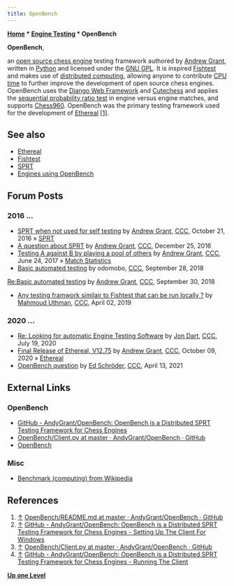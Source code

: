```yaml
---
title: OpenBench
---
```

**[Home](Home "Home") \* [Engine Testing](Engine_Testing "Engine Testing") \* OpenBench**


**OpenBench**,  

an [open source chess engine](Category:Open_Source "Category:Open Source") testing framework authored by [Andrew Grant](Andrew_Grant "Andrew Grant"), written in [Python](Python "Python") and licensed under the [GNU GPL](Free_Software_Foundation#GPL "Free Software Foundation").
It is inspired [Fishtest](Stockfish#TestingFramework "Stockfish") and makes use of [distributed computing](https://en.wikipedia.org/wiki/Distributed_computing), 
allowing anyone to contribute [CPU time](https://en.wikipedia.org/wiki/CPU_time) to further improve the development of open source chess engines. 
OpenBench uses the [Django Web Framework](https://en.wikipedia.org/wiki/Django_(web_framework)) and [Cutechess](Cute_Chess "Cute Chess") and applies the [sequential probability ratio test](Match_Statistics#SPRT "Match Statistics") in engine versus engine matches,
and supports [Chess960](Chess960 "Chess960"). OpenBench was the primary testing framework used for the development of [Ethereal](Ethereal "Ethereal") <a id="cite-note-1" href="#cite-ref-1">[1]</a>.



## See also


* [Ethereal](Ethereal "Ethereal")
* [Fishtest](Stockfish#TestingFramework "Stockfish")
* [SPRT](Match_Statistics#SPRT "Match Statistics")
* [Engines using OpenBench](Category:OpenBench "Category:OpenBench")


## Forum Posts


### 2016 ...


* [SPRT when not used for self testing](http://www.talkchess.com/forum/viewtopic.php?t=61781) by [Andrew Grant](Andrew_Grant "Andrew Grant"), [CCC](CCC "CCC"), October 21, 2016 » [SPRT](Match_Statistics#SPRT "Match Statistics")
* [A question about SPRT](http://www.talkchess.com/forum/viewtopic.php?t=62598) by [Andrew Grant](Andrew_Grant "Andrew Grant"), [CCC](CCC "CCC"), December 25, 2016
* [Testing A against B by playing a pool of others](http://www.talkchess.com/forum/viewtopic.php?t=64394) by [Andrew Grant](Andrew_Grant "Andrew Grant"), [CCC](CCC "CCC"), June 24, 2017 » [Match Statistics](Match_Statistics "Match Statistics")
* [Basic automated testing](http://www.talkchess.com/forum3/viewtopic.php?f=7&t=68531) by odomobo, [CCC](CCC "CCC"), September 28, 2018


 [Re:Basic automated testing](http://www.talkchess.com/forum3/viewtopic.php?f=7&t=68531&start=6) by [Andrew Grant](Andrew_Grant "Andrew Grant"), [CCC](CCC "CCC"), September 30, 2018
* [Any testing framwork similair to Fishtest that can be run locally ?](http://www.talkchess.com/forum3/viewtopic.php?f=7&t=70383) by [Mahmoud Uthman](index.php?title=Mahmoud_Uthman&action=edit&redlink=1 "Mahmoud Uthman (page does not exist)"), [CCC](CCC "CCC"), April 02, 2019


### 2020 ...


* [Re: Looking for automatic Engine Testing Software](http://www.talkchess.com/forum3/viewtopic.php?f=7&t=74503&start=3) by [Jon Dart](Jon_Dart "Jon Dart"), [CCC](CCC "CCC"), July 19, 2020
* [Final Release of Ethereal, V12.75](http://www.talkchess.com/forum3/viewtopic.php?f=2&t=75335) by [Andrew Grant](Andrew_Grant "Andrew Grant"), [CCC](CCC "CCC"), October 09, 2020 » [Ethereal](Ethereal "Ethereal")
* [OpenBench question](http://www.talkchess.com/forum3/viewtopic.php?f=7&t=77074) by [Ed Schröder](Ed_Schroder "Ed Schroder"), [CCC](CCC "CCC"), April 13, 2021


## External Links


### OpenBench


* [GitHub - AndyGrant/OpenBench: OpenBench is a Distributed SPRT Testing Framework for Chess Engines](https://github.com/AndyGrant/OpenBench)
* [OpenBench/Client.py at master · AndyGrant/OpenBench · GitHub](https://github.com/AndyGrant/OpenBench/blob/master/Client/Client.py)
* [OpenBench](http://chess.grantnet.us/index/)


### Misc


* [Benchmark (computing) from Wikipedia](https://en.wikipedia.org/wiki/Benchmark_(computing))


## References


1. <a id="cite-ref-1" href="#cite-note-1">↑</a> [OpenBench/README.md at master · AndyGrant/OpenBench · GitHub](https://github.com/AndyGrant/OpenBench/blob/master/README.md)
2. <a id="cite-ref-2" href="#cite-note-2">↑</a> [GitHub - AndyGrant/OpenBench: OpenBench is a Distributed SPRT Testing Framework for Chess Engines - Setting Up The Client For Windows](https://github.com/AndyGrant/OpenBench#setting-up-the-client-for-windows)
3. <a id="cite-ref-3" href="#cite-note-3">↑</a> [OpenBench/Client.py at master · AndyGrant/OpenBench · GitHub](https://github.com/AndyGrant/OpenBench/blob/master/Client/Client.py)
4. <a id="cite-ref-4" href="#cite-note-4">↑</a> [GitHub - AndyGrant/OpenBench: OpenBench is a Distributed SPRT Testing Framework for Chess Engines - Running The Client](https://github.com/AndyGrant/OpenBench#running-the-client)

**[Up one Level](Engine_Testing "Engine Testing")**







 
